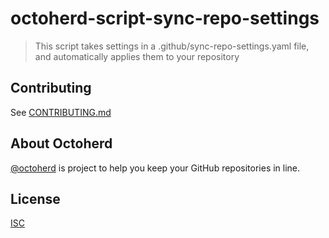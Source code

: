 # octoherd-script-sync-repo-settings

> This script takes settings in a .github/sync-repo-settings.yaml file, and automatically applies them to your repository

## Contributing

See [CONTRIBUTING.md](CONTRIBUTING.md)

## About Octoherd

[@octoherd](https://github.com/octoherd/) is project to help you keep your GitHub repositories in line.

## License

[ISC](LICENSE.md)
